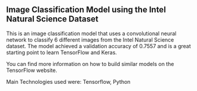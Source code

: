 ## Image Classification Model using the Intel Natural Science Dataset

This is an image classification model that uses a convolutional neural network to classify 6 different images from the Intel Natural Science dataset. The model achieved a validation accuracy of 0.7557 and is a great starting point to learn TensorFlow and Keras. 

You can find more information on how to build similar models on the TensorFlow website.

Main Technologies used were: Tensorflow, Python
